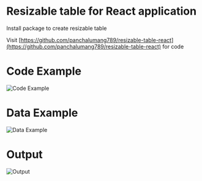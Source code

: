 # Resizable table for React application

Install package to create resizable table

Visit [https://github.com/panchalumang789/resizable-table-react](https://github.com/panchalumang789/resizable-table-react) for code

# Code Example

<img src="#" alt="Code Example">

# Data Example

<img src="#" alt="Data Example">

# Output

<img src="#" alt="Output">
